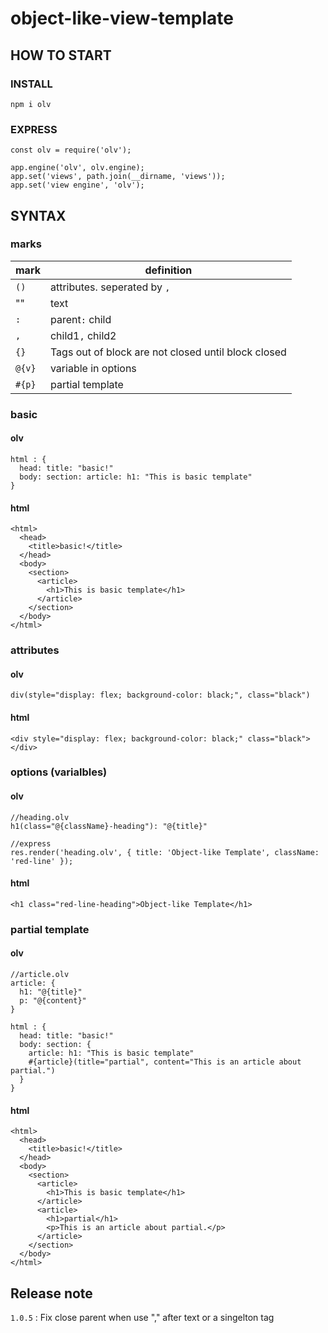 # object-like-view-template

## HOW TO START
### INSTALL

```
npm i olv
```

### EXPRESS
```
const olv = require('olv');

app.engine('olv', olv.engine);
app.set('views', path.join(__dirname, 'views'));
app.set('view engine', 'olv');
```

## SYNTAX

### marks
|mark|definition|
|--|--|
|`()`|attributes. seperated by `,`|
|""|text|
|`:`|parent`:` child|
|`,`|child1`,` child2|
|`{}`|Tags out of block are not closed until block closed|
|`@{v}`|variable in options|
|`#{p}`|partial template|

### basic
#### olv
```
html : {
  head: title: "basic!"
  body: section: article: h1: "This is basic template"
}
```
#### html
```
<html>
  <head>
    <title>basic!</title>
  </head>
  <body>
    <section>
      <article>
        <h1>This is basic template</h1>
      </article>
    </section>
  </body>
</html>
```

### attributes
#### olv
```
div(style="display: flex; background-color: black;", class="black")
```
#### html
```
<div style="display: flex; background-color: black;" class="black"></div>
```

### options (varialbles)
#### olv
```
//heading.olv
h1(class="@{className}-heading"): "@{title}"

//express
res.render('heading.olv', { title: 'Object-like Template', className: 'red-line' });
```
#### html
```
<h1 class="red-line-heading">Object-like Template</h1>
```


### partial template
#### olv
```
//article.olv
article: {
  h1: "@{title}"
  p: "@{content}"
}

html : {
  head: title: "basic!"
  body: section: {
    article: h1: "This is basic template"
    #{article}(title="partial", content="This is an article about partial.")
  }
}

```
#### html
```
<html>
  <head>
    <title>basic!</title>
  </head>
  <body>
    <section>
      <article>
        <h1>This is basic template</h1>
      </article>
      <article>
        <h1>partial</h1>
        <p>This is an article about partial.</p>
      </article>
    </section>
  </body>
</html>
```

## Release note
`1.0.5` : Fix close parent when use "," after text or a singelton tag

